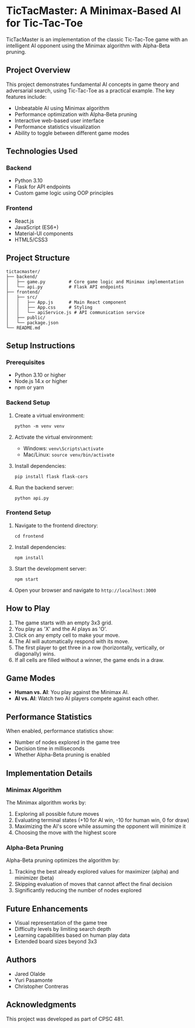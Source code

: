 # TicTacMaster: A Minimax-Based AI for Tic-Tac-Toe

TicTacMaster is an implementation of the classic Tic-Tac-Toe game with an intelligent AI opponent using the Minimax algorithm with Alpha-Beta pruning.

## Project Overview

This project demonstrates fundamental AI concepts in game theory and adversarial search, using Tic-Tac-Toe as a practical example. The key features include:

- Unbeatable AI using Minimax algorithm
- Performance optimization with Alpha-Beta pruning
- Interactive web-based user interface
- Performance statistics visualization
- Ability to toggle between different game modes

## Technologies Used

### Backend
- Python 3.10
- Flask for API endpoints
- Custom game logic using OOP principles

### Frontend
- React.js
- JavaScript (ES6+)
- Material-UI components
- HTML5/CSS3

## Project Structure

```
tictacmaster/
├── backend/
│   ├── game.py         # Core game logic and Minimax implementation
│   └── api.py          # Flask API endpoints
├── frontend/
│   ├── src/
│   │   ├── App.js      # Main React component
│   │   ├── App.css     # Styling
│   │   └── apiService.js # API communication service
│   ├── public/
│   └── package.json
└── README.md
```

## Setup Instructions

### Prerequisites

- Python 3.10 or higher
- Node.js 14.x or higher
- npm or yarn

### Backend Setup

1. Create a virtual environment:
   ```
   python -m venv venv
   ```

2. Activate the virtual environment:
   - Windows: `venv\Scripts\activate`
   - Mac/Linux: `source venv/bin/activate`

3. Install dependencies:
   ```
   pip install flask flask-cors
   ```

4. Run the backend server:
   ```
   python api.py
   ```

### Frontend Setup

1. Navigate to the frontend directory:
   ```
   cd frontend
   ```

2. Install dependencies:
   ```
   npm install
   ```

3. Start the development server:
   ```
   npm start
   ```

4. Open your browser and navigate to `http://localhost:3000`

## How to Play

1. The game starts with an empty 3x3 grid.
2. You play as 'X' and the AI plays as 'O'.
3. Click on any empty cell to make your move.
4. The AI will automatically respond with its move.
5. The first player to get three in a row (horizontally, vertically, or diagonally) wins.
6. If all cells are filled without a winner, the game ends in a draw.

## Game Modes

- **Human vs. AI**: You play against the Minimax AI.
- **AI vs. AI**: Watch two AI players compete against each other.

## Performance Statistics

When enabled, performance statistics show:
- Number of nodes explored in the game tree
- Decision time in milliseconds
- Whether Alpha-Beta pruning is enabled

## Implementation Details

### Minimax Algorithm

The Minimax algorithm works by:
1. Exploring all possible future moves
2. Evaluating terminal states (+10 for AI win, -10 for human win, 0 for draw)
3. Maximizing the AI's score while assuming the opponent will minimize it
4. Choosing the move with the highest score

### Alpha-Beta Pruning

Alpha-Beta pruning optimizes the algorithm by:
1. Tracking the best already explored values for maximizer (alpha) and minimizer (beta)
2. Skipping evaluation of moves that cannot affect the final decision
3. Significantly reducing the number of nodes explored

## Future Enhancements

- Visual representation of the game tree
- Difficulty levels by limiting search depth
- Learning capabilities based on human play data
- Extended board sizes beyond 3x3

## Authors

- Jared Olalde
- Yuri Pasamonte
- Christopher Contreras

## Acknowledgments

This project was developed as part of CPSC 481.
